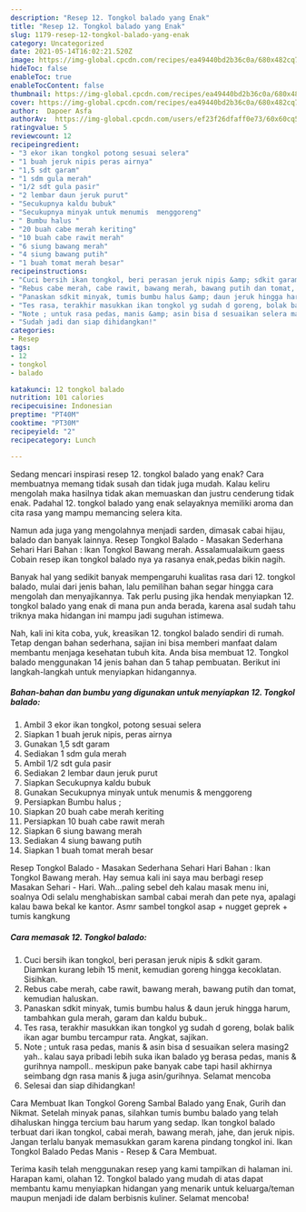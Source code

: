```yaml
---
description: "Resep 12. Tongkol balado yang Enak"
title: "Resep 12. Tongkol balado yang Enak"
slug: 1179-resep-12-tongkol-balado-yang-enak
category: Uncategorized
date: 2021-05-14T16:02:21.520Z
image: https://img-global.cpcdn.com/recipes/ea49440bd2b36c0a/680x482cq70/12-tongkol-balado-foto-resep-utama.jpg
hideToc: false
enableToc: true
enableTocContent: false
thumbnail: https://img-global.cpcdn.com/recipes/ea49440bd2b36c0a/680x482cq70/12-tongkol-balado-foto-resep-utama.jpg
cover: https://img-global.cpcdn.com/recipes/ea49440bd2b36c0a/680x482cq70/12-tongkol-balado-foto-resep-utama.jpg
author:  Dapoer Asfa
authorAv:  https://img-global.cpcdn.com/users/ef23f26dfaff0e73/60x60cq50/avatar.jpg
ratingvalue: 5
reviewcount: 12
recipeingredient:
- "3 ekor ikan tongkol potong sesuai selera"
- "1 buah jeruk nipis peras airnya"
- "1,5 sdt garam"
- "1 sdm gula merah"
- "1/2 sdt gula pasir"
- "2 lembar daun jeruk purut"
- "Secukupnya kaldu bubuk"
- "Secukupnya minyak untuk menumis  menggoreng"
- " Bumbu halus "
- "20 buah cabe merah keriting"
- "10 buah cabe rawit merah"
- "6 siung bawang merah"
- "4 siung bawang putih"
- "1 buah tomat merah besar"
recipeinstructions:
- "Cuci bersih ikan tongkol, beri perasan jeruk nipis &amp; sdkit garam. Diamkan kurang lebih 15 menit, kemudian goreng hingga kecoklatan. Sisihkan."
- "Rebus cabe merah, cabe rawit, bawang merah, bawang putih dan tomat, kemudian haluskan."
- "Panaskan sdkit minyak, tumis bumbu halus &amp; daun jeruk hingga harum, tambahkan gula merah, garam dan kaldu bubuk.."
- "Tes rasa, terakhir masukkan ikan tongkol yg sudah d goreng, bolak balik ikan agar bumbu tercampur rata. Angkat, sajikan."
- "Note ; untuk rasa pedas, manis &amp; asin bisa d sesuaikan selera masing2 yah.. kalau saya pribadi lebih suka ikan balado yg berasa pedas, manis &amp; gurihnya nampoll.. meskipun pake banyak cabe tapi hasil akhirnya seimbang dgn rasa manis &amp; juga asin/gurihnya. Selamat mencoba"
- "Sudah jadi dan siap dihidangkan!"
categories:
- Resep
tags:
- 12
- tongkol
- balado

katakunci: 12 tongkol balado 
nutrition: 101 calories
recipecuisine: Indonesian
preptime: "PT40M"
cooktime: "PT30M"
recipeyield: "2"
recipecategory: Lunch

---
```



Sedang mencari inspirasi resep 12. tongkol balado yang enak? Cara membuatnya memang tidak susah dan tidak juga mudah. Kalau keliru mengolah maka hasilnya tidak akan memuaskan dan justru cenderung tidak enak. Padahal 12. tongkol balado yang enak selayaknya memiliki aroma dan cita rasa yang mampu memancing selera kita.


Namun ada juga yang mengolahnya menjadi sarden, dimasak cabai hijau, balado dan banyak lainnya. Resep Tongkol Balado - Masakan Sederhana Sehari Hari Bahan : Ikan Tongkol Bawang merah. Assalamualaikum gaess Cobain resep ikan tongkol balado nya ya rasanya enak,pedas bikin nagih.

Banyak hal yang sedikit banyak mempengaruhi kualitas rasa dari 12. tongkol balado, mulai dari jenis bahan, lalu pemilihan bahan segar hingga cara mengolah dan menyajikannya. Tak perlu pusing jika hendak menyiapkan 12. tongkol balado yang enak di mana pun anda berada, karena asal sudah tahu triknya maka hidangan ini mampu jadi suguhan istimewa.


Nah, kali ini kita coba, yuk, kreasikan 12. tongkol balado sendiri di rumah. Tetap dengan bahan sederhana, sajian ini bisa memberi manfaat dalam membantu menjaga kesehatan tubuh kita. Anda bisa membuat 12. Tongkol balado menggunakan 14 jenis bahan dan 5 tahap pembuatan. Berikut ini langkah-langkah untuk menyiapkan hidangannya.

<!--inarticleads1-->

##### Bahan-bahan dan bumbu yang digunakan untuk menyiapkan 12. Tongkol balado:

1. Ambil 3 ekor ikan tongkol, potong sesuai selera
1. Siapkan 1 buah jeruk nipis, peras airnya
1. Gunakan 1,5 sdt garam
1. Sediakan 1 sdm gula merah
1. Ambil 1/2 sdt gula pasir
1. Sediakan 2 lembar daun jeruk purut
1. Siapkan Secukupnya kaldu bubuk
1. Gunakan Secukupnya minyak untuk menumis &amp; menggoreng
1. Persiapkan  Bumbu halus ;
1. Siapkan 20 buah cabe merah keriting
1. Persiapkan 10 buah cabe rawit merah
1. Siapkan 6 siung bawang merah
1. Sediakan 4 siung bawang putih
1. Siapkan 1 buah tomat merah besar


Resep Tongkol Balado - Masakan Sederhana Sehari Hari Bahan : Ikan Tongkol Bawang merah. Hay semua kali ini saya mau berbagi resep Masakan Sehari - Hari. Wah…paling sebel deh kalau masak menu ini, soalnya Odi selalu menghabiskan sambal cabai merah dan pete nya, apalagi kalau bawa bekal ke kantor. Asmr sambel tongkol asap + nugget geprek + tumis kangkung 

<!--inarticleads2-->

##### Cara memasak 12. Tongkol balado:

1. Cuci bersih ikan tongkol, beri perasan jeruk nipis &amp; sdkit garam. Diamkan kurang lebih 15 menit, kemudian goreng hingga kecoklatan. Sisihkan.
1. Rebus cabe merah, cabe rawit, bawang merah, bawang putih dan tomat, kemudian haluskan.
1. Panaskan sdkit minyak, tumis bumbu halus &amp; daun jeruk hingga harum, tambahkan gula merah, garam dan kaldu bubuk..
1. Tes rasa, terakhir masukkan ikan tongkol yg sudah d goreng, bolak balik ikan agar bumbu tercampur rata. Angkat, sajikan.
1. Note ; untuk rasa pedas, manis &amp; asin bisa d sesuaikan selera masing2 yah.. kalau saya pribadi lebih suka ikan balado yg berasa pedas, manis &amp; gurihnya nampoll.. meskipun pake banyak cabe tapi hasil akhirnya seimbang dgn rasa manis &amp; juga asin/gurihnya. Selamat mencoba
1. Selesai dan siap dihidangkan!

Cara Membuat Ikan Tongkol Goreng Sambal Balado yang Enak, Gurih dan Nikmat. Setelah minyak panas, silahkan tumis bumbu balado yang telah dihaluskan hingga tercium bau harum yang sedap. Ikan tongkol balado terbuat dari ikan tongkol, cabai merah, bawang merah, jahe, dan jeruk nipis. Jangan terlalu banyak memasukkan garam karena pindang tongkol ini. Ikan Tongkol Balado Pedas Manis - Resep &amp; Cara Membuat. 

Terima kasih telah menggunakan resep yang kami tampilkan di halaman ini. Harapan kami, olahan 12. Tongkol balado yang mudah di atas dapat membantu kamu menyiapkan hidangan yang menarik untuk keluarga/teman maupun menjadi ide dalam berbisnis kuliner. Selamat mencoba!
